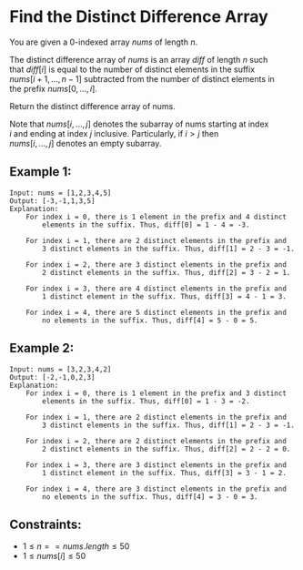 # Find the Distinct Difference Array
You are given a 0-indexed array $nums$ of length $n$.

The distinct difference array of $nums$ is an array $diff$ of length $n$ such  
that $diff[i]$ is equal to the number of distinct elements in the suffix  
$nums[i + 1, ..., n - 1]$ subtracted from the number of distinct elements in  
the prefix $nums[0, ..., i]$.

Return the distinct difference array of nums.

Note that $nums[i, ..., j]$ denotes the subarray of nums starting at index  
$i$ and ending at index $j$ inclusive. Particularly, if $i > j$ then  
$nums[i, ..., j]$ denotes an empty subarray.

 

## Example 1:

    Input: nums = [1,2,3,4,5]
    Output: [-3,-1,1,3,5]
    Explanation: 
        For index i = 0, there is 1 element in the prefix and 4 distinct 
            elements in the suffix. Thus, diff[0] = 1 - 4 = -3.

        For index i = 1, there are 2 distinct elements in the prefix and 
            3 distinct elements in the suffix. Thus, diff[1] = 2 - 3 = -1.

        For index i = 2, there are 3 distinct elements in the prefix and 
            2 distinct elements in the suffix. Thus, diff[2] = 3 - 2 = 1.

        For index i = 3, there are 4 distinct elements in the prefix and 
            1 distinct element in the suffix. Thus, diff[3] = 4 - 1 = 3.

        For index i = 4, there are 5 distinct elements in the prefix and 
            no elements in the suffix. Thus, diff[4] = 5 - 0 = 5.

        
## Example 2:

    Input: nums = [3,2,3,4,2]
    Output: [-2,-1,0,2,3]
    Explanation: 
        For index i = 0, there is 1 element in the prefix and 3 distinct 
            elements in the suffix. Thus, diff[0] = 1 - 3 = -2.

        For index i = 1, there are 2 distinct elements in the prefix and 
            3 distinct elements in the suffix. Thus, diff[1] = 2 - 3 = -1.

        For index i = 2, there are 2 distinct elements in the prefix and 
            2 distinct elements in the suffix. Thus, diff[2] = 2 - 2 = 0.

        For index i = 3, there are 3 distinct elements in the prefix and 
            1 distinct element in the suffix. Thus, diff[3] = 3 - 1 = 2.

        For index i = 4, there are 3 distinct elements in the prefix and 
            no elements in the suffix. Thus, diff[4] = 3 - 0 = 3.

        
 

## Constraints:

* $1 \le n == nums.length \le 50$
* $1 \le nums[i] \le 50$

